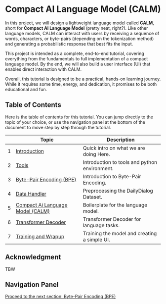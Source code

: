 # Compact AI Language Model (CALM)
In this project, we will design a lightweight language model called **CALM**, short for **Compact AI Language Model** (pretty neat, right?). Like other language models, CALM can interact with users by receiving a sequence of words, characters, or byte-pairs (depending on the tokenization method) and generating a probabilistic response that best fits the input.

This project is intended as a complete, end-to-end tutorial, covering everything from the fundamentals to full implementation of a compact language model. By the end, we will also build a user interface (UI) that enables direct interaction with CALM.

Overall, this tutorial is designed to be a practical, hands-on learning journey. While it requires some time, energy, and dedication, it promises to be both educational and fun.

## Table of Contents
Here is the table of contents for this tutorial. You can jump directly to the topic of your choice, or use the navigation panel at the bottom of the document to move step by step through the tutorial.

|     | Topic                                                                          | Description                                   |
|-----|--------------------------------------------------------------------------------|-----------------------------------------------|
| 1   | [Introduction](/documentation/markdowns/Introduction.md)                       | Quick intro on what we are doing Here.        |
| 2   | [Tools](/documentation/markdowns/tools.md)                                     | Introduction to tools and python environment. |
| 3   | [Byte-Pair Encoding (BPE)](/documentation/markdowns/tokenization.md)           | Introduction to Byte-Pair Encoding.           |
| 4   | [Data Handler](/documentation/markdowns/data_handler.md)                       | Preprocessing the DailyDialog Dataset.        |
| 5   | [Compact Ai Language Model (CALM)](/documentation/markdowns/language_model.md) | Boilerplate for the language model.           |
| 6   | [Transformer Decoder](/documentation/markdowns/transformer_decoder.md)         | Transformer Decoder for language tasks.       |
| 7   | [Training and Wrapup](/documentation/markdowns/training_and_wrapup.md)         | Training the model and creating a simple UI.  |

## Acknowledgment
TBW

## Navigation Panel
[Proceed to the next section: Byte-Pair Encoding (BPE)](/documentation/markdowns/tokenization.md)<br>